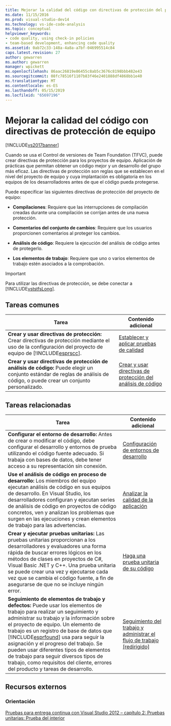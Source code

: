 ```yaml
---
title: Mejorar la calidad del código con directivas de protección del proyecto de equipo | Documentos de Microsoft
ms.date: 11/15/2016
ms.prod: visual-studio-dev14
ms.technology: vs-ide-code-analysis
ms.topic: conceptual
helpviewer_keywords:
- code quality, using check-in policies
- team-based development, enhancing code quality
ms.assetid: 0ab72c33-148a-4a8a-a7bf-046995514c84
caps.latest.revision: 27
author: gewarren
ms.author: gewarren
manager: wpickett
ms.openlocfilehash: 86aac26819e86455c8ab5c3676c8198bbb482e43
ms.sourcegitcommit: 08fc78516f1107b83f46e2401888df4868bb1e40
ms.translationtype: MT
ms.contentlocale: es-ES
ms.lasthandoff: 05/15/2019
ms.locfileid: "65697196"
---
```

# <a name="enhancing-code-quality-with-team-project-check-in-policies"></a>Mejorar la calidad del código con directivas de protección de equipo
[!INCLUDE[vs2017banner](../includes/vs2017banner.md)]

Cuando se usa el Control de versiones de Team Foundation (TFVC), puede crear directivas de protección para los proyectos de equipo. Aplicación de prácticas que permitan obtener un código mejor y un desarrollo del grupo más eficaz. Las directivas de protección son reglas que se establecen en el nivel del proyecto de equipo y cuya implantación es obligatoria en los equipos de los desarrolladores antes de que el código pueda protegerse.  
  
 Puede especificar las siguientes directivas de protección del proyecto de equipo:  
  
- **Compilaciones**: Requiere que las interrupciones de compilación creadas durante una compilación se corrijan antes de una nueva protección.  
  
- **Comentarios del conjunto de cambios**: Requiere que los usuarios proporcionen comentarios al proteger los cambios.  
  
- **Análisis de código**: Requiere la ejecución del análisis de código antes de protegerlo.  
  
- **Los elementos de trabajo**: Requiere que uno o varios elementos de trabajo estén asociados a la comprobación.  
  
> [!IMPORTANT]
> Para utilizar las directivas de protección, se debe conectar a [!INCLUDE[vststfsLong](../includes/vststfslong-md.md)].  
  
## <a name="common-tasks"></a>Tareas comunes  
  
|Tarea|Contenido adicional|  
|----------|------------------------|  
|**Crear y usar directivas de protección:** Crear directivas de protección mediante el uso de la configuración del proyecto de equipo de [!INCLUDE[esprscc](../includes/esprscc-md.md)].|[Establecer y aplicar pruebas de calidad](https://msdn.microsoft.com/library/bdc5666e-6cf0-45b2-a0a1-133c3f61e852)|  
|**Crear y usar directivas de protección de análisis de código:** Puede elegir un conjunto estándar de reglas de análisis de código, o puede crear un conjunto personalizado.|[Crear y usar directivas de protección del análisis de código](../code-quality/creating-and-using-code-analysis-check-in-policies.md)|  
  
## <a name="related-tasks"></a>Tareas relacionadas  
  
|Tarea|Contenido adicional|  
|----------|------------------------|  
|**Configurar el entorno de desarrollo:** Antes de crear o modificar el código, debe configurar el desarrollo y entornos de prueba utilizando el código fuente adecuado. Si trabaja con bases de datos, debe tener acceso a su representación sin conexión.|[Configuración de entornos de desarrollo](https://msdn.microsoft.com/7b686610-d379-4ca0-9608-73ef0e576e3a)|  
|**Use el análisis de código en proceso de desarrollo:** Los miembros del equipo ejecutan análisis de código en sus equipos de desarrollo. En Visual Studio, los desarrolladores configuran y ejecutan series de análisis de código en proyectos de código concretos, ven y analizan los problemas que surgen en las ejecuciones y crean elementos de trabajo para las advertencias.|[Analizar la calidad de la aplicación](../code-quality/analyzing-application-quality-by-using-code-analysis-tools.md)|  
|**Crear y ejecutar pruebas unitarias:** Las pruebas unitarias proporcionan a los desarrolladores y evaluadores una forma rápida de buscar errores lógicos en los métodos de clases en proyectos de C#, Visual Basic .NET y C++. Una prueba unitaria se puede crear una vez y ejecutarse cada vez que se cambia el código fuente, a fin de asegurarse de que no se incluye ningún error.|[Haga una prueba unitaria de su código](../test/unit-test-your-code.md)|  
|**Seguimiento de elementos de trabajo y defectos:** Puede usar los elementos de trabajo para realizar un seguimiento y administrar su trabajo y la información sobre el proyecto de equipo. Un elemento de trabajo es un registro de base de datos que [!INCLUDE[esprfound](../includes/esprfound-md.md)] usa para seguir la asignación y el progreso del trabajo. Se pueden usar diferentes tipos de elementos de trabajo para seguir diversos tipos de trabajo, como requisitos del cliente, errores del producto y tareas de desarrollo.|[Seguimiento del trabajo y administrar el flujo de trabajo &#91;redirigido&#93;](https://msdn.microsoft.com/d2d8637d-0ef8-4ca3-874e-a04713344032)|  
  
## <a name="external-resources"></a>Recursos externos  
  
### <a name="guidance"></a>Orientación  
 [Pruebas para entrega continua con Visual Studio 2012 – capítulo 2: Pruebas unitarias: Prueba del interior](http://go.microsoft.com/fwlink/?LinkID=255188)
